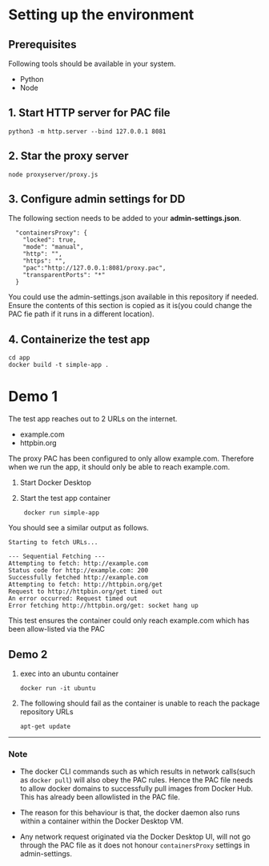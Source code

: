 # Setting up the environment

## Prerequisites

Following tools should be available in your system.
- Python
- Node

## 1. Start HTTP server for PAC file

`python3 -m http.server --bind 127.0.0.1 8081`

## 2. Star the proxy server

`node proxyserver/proxy.js`


## 3. Configure admin settings for DD

The following section needs to be added to your <b>admin-settings.json</b>. 

```
  "containersProxy": {
    "locked": true,
    "mode": "manual",
    "http": "",
    "https": "",
    "pac":"http://127.0.0.1:8081/proxy.pac",
    "transparentPorts": "*"
  }
```

You could use the admin-settings.json available in this repository if needed. Ensure the contents of this section is copied as it is(you could change the PAC fie path if it runs in a different location).

## 4. Containerize the test app

```
cd app
docker build -t simple-app .
```


# Demo 1

The test app reaches out to 2 URLs on the internet. 
- example.com
- httpbin.org

The proxy PAC has been configured to only allow example.com. Therefore when we run the app, it should only be able to reach example.com. 

1. Start Docker Desktop
2. Start the test app container

   ` docker run simple-app`

  You should see a similar output as follows.

```
Starting to fetch URLs...

--- Sequential Fetching ---
Attempting to fetch: http://example.com
Status code for http://example.com: 200
Successfully fetched http://example.com
Attempting to fetch: http://httpbin.org/get
Request to http://httpbin.org/get timed out
An error occurred: Request timed out
Error fetching http://httpbin.org/get: socket hang up
```

This test ensures the container could only reach example.com which has been allow-listed via the PAC


## Demo 2

1. exec into an ubuntu container

    `docker run -it ubuntu`

2. The following should fail as the container is unable to reach the package repository URLs

    `apt-get update` 

---
### Note

- The docker CLI commands such as which results in network calls(such as `docker pull`) will also obey the PAC rules. Hence the PAC file needs to allow docker domains to successfully pull images from Docker Hub. This has already been allowlisted in the PAC file. 

- The reason for this behaviour is that, the docker daemon also runs within a container within the Docker Desktop VM.

- Any network request originated via the Docker Desktop UI, will not go through the PAC file as it does not honour `containersProxy` settings in admin-settings. 

